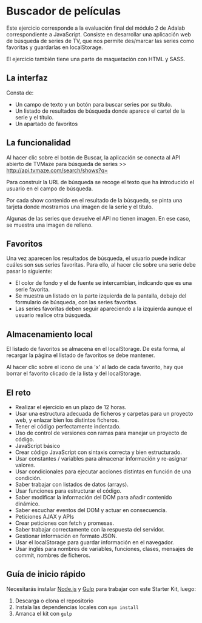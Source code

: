 # Buscador de películas

Este ejercicio corresponde a la evaluación final del módulo 2 de Adalab correspondiente a JavaScript. Consiste en desarrollar una aplicación web de búsqueda de series de TV, que nos permite des/marcar las series como favoritas y guardarlas en localStorage.

El ejercicio también tiene una parte de maquetación con HTML y SASS.

## La interfaz

Consta de:
- Un campo de texto y un botón para buscar series por su título.
- Un listado de resultados de búsqueda donde aparece el cartel de la serie y el título.
- Un apartado de favoritos

## La funcionalidad

Al hacer clic sobre el botón de Buscar, la aplicación se conecta al API abierto de TVMaze para búsqueda de series >> http://api.tvmaze.com/search/shows?q=
  
Para construir la URL de búsqueda se recoge el texto que ha introducido el usuario en el campo de búsqueda.

Por cada show contenido en el resultado de la búsqueda, se pinta una tarjeta donde mostramos una imagen de la serie y el título.

Algunas de las series que devuelve el API no tienen imagen. En ese caso, se muestra una imagen de relleno. 

## Favoritos

Una vez aparecen los resultados de búsqueda, el usuario puede indicar cuáles son sus series favoritas. Para ello, al hacer clic sobre una serie debe pasar lo siguiente:

- El color de fondo y el de fuente se intercambian, indicando que es una serie favorita.
- Se muestra un listado en la parte izquierda de la pantalla, debajo del formulario de búsqueda, con las series favoritas. 
- Las series favoritas deben seguir apareciendo a la izquierda aunque el usuario realice otra búsqueda.

## Almacenamiento local

El listado de favoritos se almacena en el localStorage. De esta forma, al recargar la página el listado de favoritos se debe mantener.
        
Al hacer clic sobre el icono de una 'x' al lado de cada favorito, hay que borrar el favorito clicado de la lista y del localStorage.

## El reto

- Realizar el ejercicio en un plazo de 12 horas.
- Usar una estructura adecuada de ficheros y carpetas para un proyecto web, y enlazar bien los distintos ficheros.
- Tener el código perfectamente indentado.
- Uso de control de versiones con ramas para manejar un proyecto de código.
- JavaScript básico
- Crear código JavaScript con sintaxis correcta y bien estructurado.
- Usar constantes / variables para almacenar información y re-asignar valores.
- Usar condicionales para ejecutar acciones distintas en función de una condición.
- Saber trabajar con listados de datos (arrays). 
- Usar funciones para estructurar el código.
- Saber modificar la información del DOM para añadir contenido dinámico.
- Saber escuchar eventos del DOM y actuar en consecuencia. 
- Peticiones AJAX y APIs
- Crear peticiones con fetch y promesas.
- Saber trabajar correctamente con la respuesta del servidor. 
- Gestionar información en formato JSON.
- Usar el localStorage para guardar información en el navegador.
- Usar inglés para nombres de variables, funciones, clases, mensajes de commit, nombres de ficheros. 

## Guía de inicio rápido

Necesitarás instalar [Node.js](https://nodejs.org/) y [Gulp](https://gulpjs.com) para trabajar con este Starter Kit, luego:

1. Descarga o clona el repositorio
2. Instala las dependencias locales con `npm install`
3. Arranca el kit con `gulp`
